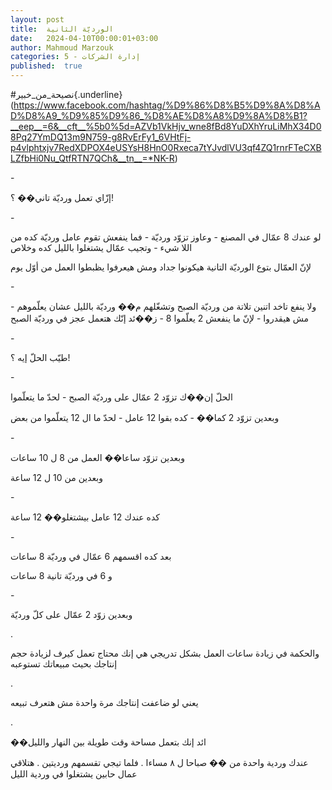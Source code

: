 ```yaml
---
layout: post
title:  الورديّة الثانية
date:   2024-04-10T00:00:01+03:00
author: Mahmoud Marzouk
categories: 5 - إدارة الشركات
published:  true
---
```

\#نصيحة_من_خبير{.underline}(https://www.facebook.com/hashtag/%D9%86%D8%B5%D9%8A%D8%AD%D8%A9_%D9%85%D9%86_%D8%AE%D8%A8%D9%8A%D8%B1?__eep__=6&__cft__%5b0%5d=AZVb1VkHjv_wne8fBd8YuDXhYruLiMhX34D08Pq27YmDQ13m9N759-g8RvErFy1_6VHtFj-p4vlphtxjv7RedXDPOX4eUSYsH8HnO0Rxeca7tYJvdlVU3qf4ZQ1rnrFTeCXBLZfbHi0Nu_QtfRTN7QCh&__tn__=*NK-R)

\-

إزّاي تعمل ورديّة تاني�� ؟!

\-

لو عندك 8 عمّال في المصنع - وعاوز تزوّد ورديّة - فما ينفعش تقوم عامل ورديّة
كده من اللا شيء - وتجيب عمّال يشتغلوا بالليل كده وخلاص

لإنّ العمّال بتوع الورديّة التانية هيكونوا جداد ومش هيعرفوا يظبطوا العمل
من أوّل يوم

\-

ولا ينفع تاخد اتنين تلاتة من ورديّة الصبح وتشغّلهم م�� ورديّة بالليل عشان
يعلّموهم - مش هيقدروا - لإنّ ما ينفعش 2 يعلّموا 8 - ز��ئد إنّك هتعمل عجز في
ورديّة الصبح

\-

طيّب الحلّ إيه ؟!

\-

الحلّ إن��ك تزوّد 2 عمّال على ورديّة الصبح - لحدّ ما يتعلّموا

وبعدين تزوّد 2 كما�� - كده بقوا 12 عامل - لحدّ ما ال 12 يتعلّموا من
بعض

\-

وبعدين تزوّد ساعا�� العمل من 8 ل 10 ساعات

وبعدين من 10 ل 12 ساعة

\-

كده عندك 12 عامل بيشتغلو�� 12 ساعة

\-

بعد كده اقسمهم 6 عمّال في ورديّة 8 ساعات

و 6 في ورديّة تانية 8 ساعات

\-

وبعدين زوّد 2 عمّال على كلّ ورديّة

.

والحكمة في زيادة ساعات العمل بشكل تدريجي هي إنك محتاج تعمل كيرف لزيادة
حجم إنتاجك بحيث مبيعاتك تستوعبه

.

يعني لو ضاعفت إنتاجك مرة واحدة مش هتعرف تبيعه

.

��ائد إنك بتعمل مساحة وقت طويلة بين النهار والليل

عندك وردية واحدة من �� صباحا ل ٨ مساءا . فلما تيجي تقسمهم ورديتين .
هتلاقي عمال حابين يشتغلوا في وردية الليل
